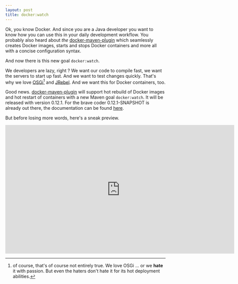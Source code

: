 ```yaml
---
layout: post
title: docker:watch
---
```


Ok, you know Docker. And since you are a Java developer you want to know how you can use this in your daily development workflow. You probably also heard about *the* [docker-maven-plugin][1] which seamlessly creates Docker images, starts and stops Docker containers and more all with a concise configuration syntax. 

And now there is this new goal `docker:watch`.
<!-- more -->

We developers are lazy, right ? We want our code to compile fast, we want the servers to start up fast. And we want to test changes quickly. That's why we love [OSGi][2][^1] and [JRebel][3]. And we want this for Docker containers, too.

Good news. [docker-maven-plugin][4] will support hot rebuild of Docker images and hot restart of containers with a new Maven goal `docker:watch`. It will be released with version 0.12.1. For the brave coder 0.12.1-SNAPSHOT is already out there, the documentation can be found [here][5].

But before losing more words, here's a sneak preview.

<iframe src="https://player.vimeo.com/video/132183699" width="720" height="405" frameborder="0" webkitallowfullscreen mozallowfullscreen allowfullscreen></iframe>


[^1]:	of course, that's of course not entirely true. We love OSGi ... or we **hate** it with passion. But even the haters don't hate it for its hot deployment abilities.

[1]:	https://github.com/rhuss/docker-maven-plugin
[2]:	http://www.osgi.org/Main/HomePage
[3]:	http://zeroturnaround.com/software/jrebel/
[4]:	https://github.com/rhuss/docker-maven-plugin
[5]:	https://github.com/rhuss/docker-maven-plugin/blob/integration/doc/manual.md#dockerwatch